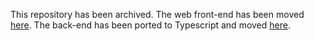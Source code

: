 This repository has been archived.
The web front-end has been moved [here](https://github.com/vmbdev/littleterrarium-web).
The back-end has been ported to Typescript and moved [here](https://github.com/vmbdev/littleterrarium-backend).